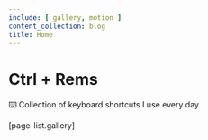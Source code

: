 ```yaml
---
include: [ gallery, motion ]
content_collection: blog
title: Home
---
```


# Ctrl + Rems

⌨️ Collection of keyboard shortcuts I use every day

[page-list.gallery]
